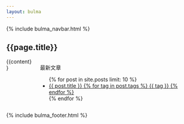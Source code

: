 ```yaml
---
layout: bulma
---
```


{% include bulma_navbar.html %}

<section class="hero is-primary">
    <div class="hero-body">
        <div class="container">
            <h1 class="title">{{page.title}}</h1>
        </div>
    </div>
</section>

<section class="section">
    <div class="container">
        <div class="columns">
            <div class="column">
                <div class="content">
                    {{content}}
                </div>
            </div>
            <div class="column">
                <aside class="menu">
                    <p class="menu-label">最新文章</p>
                    <ul class="menu-list">
                        {% for post in site.posts limit: 10 %}
                        <li>
                            <a href="{{ site.baseurl }}{{ post.url }}">
                                {{ post.title }}
                                {% for tag in post.tags %}
                                <span class="tag is-small is-link is-light">{{ tag }}</span>
                                {% endfor %}
                            </a>
                        </li>
                        {% endfor %}
                    </ul>
                </aside>
            </div>
        </div>
    </div>
</section>

{% include bulma_footer.html %}